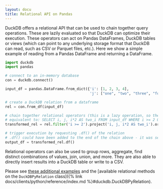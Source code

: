 ```yaml
---
layout: docu
title: Relational API on Pandas
---
```


DuckDB offers a relational API that can be used to chain together query operations. These are lazily evaluated so that DuckDB can optimize their execution. These operators can act on Pandas DataFrames, DuckDB tables or views (which can point to any underlying storage format that DuckDB can read, such as CSV or Parquet files, etc.). Here we show a simple example of reading from a Pandas DataFrame and returning a DataFrame.

```python
import duckdb
import pandas

# connect to an in-memory database
con = duckdb.connect()

input_df = pandas.DataFrame.from_dict({'i': [1, 2, 3, 4],
                                       'j': ["one", "two", "three", "four"]})

# create a DuckDB relation from a dataframe
rel = con.from_df(input_df)

# chain together relational operators (this is a lazy operation, so the operations are not yet executed)
# equivalent to: SELECT i, j, i*2 AS two_i FROM input_df WHERE i >= 2 ORDER BY i DESC LIMIT 2
transformed_rel = rel.filter('i >= 2').project('i, j, i*2 AS two_i').order('i DESC').limit(2)

# trigger execution by requesting .df() of the relation
# .df() could have been added to the end of the chain above - it was separated for clarity
output_df = transformed_rel.df()
```

Relational operators can also be used to group rows, aggregate, find distinct combinations of values, join, union, and more. They are also able to directly insert results into a DuckDB table or write to a CSV.

Please see [these additional examples](https://github.com/duckdb/duckdb/blob/main/examples/python/duckdb-python.py) and the [available relational methods on the `DuckDBPyRelation` class]({% link docs/clients/python/reference/index.md %}#duckdb.DuckDBPyRelation).
